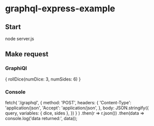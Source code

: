 # graphql-express-example

## Start

node server.js

## Make request

### GraphiQl

{ 
    rollDice(numDice: 3, numSides: 6)
}

### Console

fetch(
'/graphql', 
    {
        method: 'POST', 
        headers: {
            'Content-Type': 'application/json',
            'Accept': 'application/json', 
        },
        body: JSON.stringify({ 
            query, 
            variables: { dice, sides }, 
        })
    }
)
.then(r => r.json())
.then(data => console.log('data returned:', data));